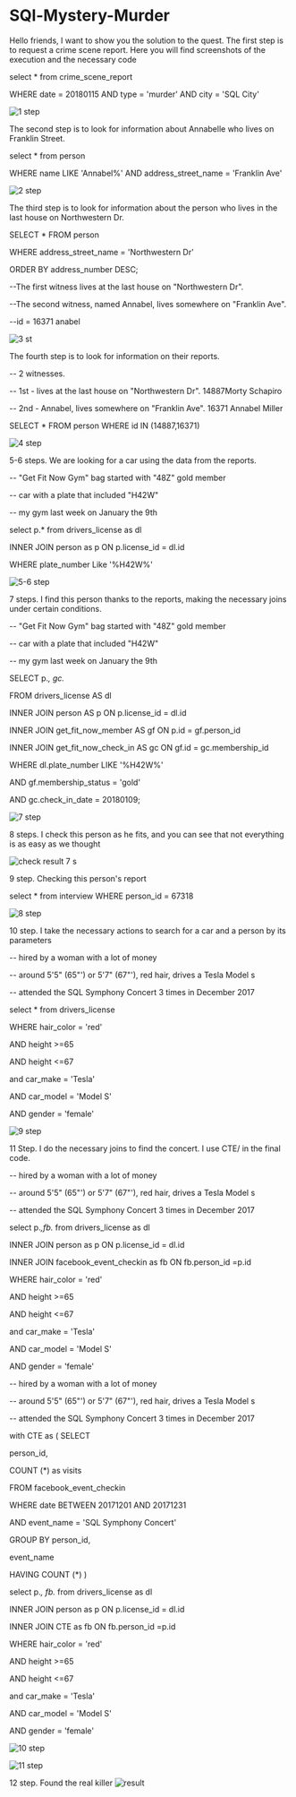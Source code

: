 # SQl-Mystery-Murder
Hello friends, I want to show you the solution to the quest.
The first step is to request a crime scene report. Here you will find screenshots of the execution and the necessary code 


select * from crime_scene_report

WHERE date = 20180115 AND type = 'murder' AND city = 'SQL City'

![1 step](https://github.com/Hordiychuk-Radion/SQl-Mystery-Murder/assets/139583782/160b0898-92a2-4a03-98ad-b39393984281)

The second step is to look for information about Annabelle who lives on Franklin Street. 


select * from person 

WHERE name LIKE 'Annabel%' AND address_street_name  = 'Franklin Ave'

![2 step](https://github.com/Hordiychuk-Radion/SQl-Mystery-Murder/assets/139583782/b0a89a0b-ab49-49a3-9a9e-1b1b3c8a47c8)

The third step is to look for information about the person who lives in the last house on Northwestern Dr.


SELECT * FROM person

WHERE address_street_name = 'Northwestern Dr'

ORDER BY address_number DESC;

--The first witness lives at the last house on "Northwestern Dr".

--The second witness, named Annabel, lives somewhere on "Franklin Ave".

--id = 16371 anabel

![3 st](https://github.com/Hordiychuk-Radion/SQl-Mystery-Murder/assets/139583782/851e8b19-fd01-4988-81e0-08002c0a76bb)

The fourth step is to look for information on their reports.


-- 2 witnesses.

-- 1st - lives at the last house on "Northwestern Dr". 14887Morty Schapiro

-- 2nd - Annabel, lives somewhere on "Franklin Ave". 16371 Annabel Miller

SELECT *
FROM person
WHERE id IN (14887,16371)

![4 step](https://github.com/Hordiychuk-Radion/SQl-Mystery-Murder/assets/139583782/049dcff8-ad2e-41b3-a4d7-b4e96eabe7bc)

5-6 steps.  We are looking for a car using the data from the reports.


-- "Get Fit Now Gym" bag started with "48Z" gold member

-- car with a plate that included "H42W"

-- my gym last week on January the 9th


select p.* from drivers_license as dl

INNER JOIN person as p ON  p.license_id = dl.id

WHERE plate_number Like '%H42W%'

![5-6 step](https://github.com/Hordiychuk-Radion/SQl-Mystery-Murder/assets/139583782/036ab023-b1ed-4a49-9f31-9109d9f7d7a9)

7 steps.  I find this person thanks to the reports, making the necessary joins under certain conditions.


-- "Get Fit Now Gym" bag started with "48Z" gold member

-- car with a plate that included "H42W"

-- my gym last week on January the 9th

SELECT p.*, gc.*

FROM drivers_license AS dl

INNER JOIN person AS p ON p.license_id = dl.id

INNER JOIN get_fit_now_member AS gf ON p.id = gf.person_id

INNER JOIN get_fit_now_check_in AS gc ON gf.id = gc.membership_id

WHERE dl.plate_number LIKE '%H42W%'

AND gf.membership_status = 'gold'

AND gc.check_in_date = 20180109;

![7 step](https://github.com/Hordiychuk-Radion/SQl-Mystery-Murder/assets/139583782/b6155497-657f-4fe0-ada1-f20627ce216d)

8 steps. I check this person as he fits, and you can see that not everything is as easy as we thought

![check result 7 s](https://github.com/Hordiychuk-Radion/SQl-Mystery-Murder/assets/139583782/26c35735-ec39-44d5-8847-76ffc489b86d)

9 step.  Checking this person's report 


select * from interview
WHERE person_id = 67318

![8 step](https://github.com/Hordiychuk-Radion/SQl-Mystery-Murder/assets/139583782/2415beb1-ada3-44f4-8075-7ac5ce3dded5)

10 step.  I take the necessary actions to search for a car and a person by its parameters


-- hired by a woman with a lot of money

-- around 5'5" (65"') or 5'7" (67"'), red hair, drives a Tesla Model s

-- attended the SQL Symphony Concert 3 times in December 2017

select * from drivers_license

WHERE hair_color = 'red'

AND height >=65

AND height <=67

and car_make = 'Tesla'

AND car_model = 'Model S'

AND gender = 'female'

![9 step](https://github.com/Hordiychuk-Radion/SQl-Mystery-Murder/assets/139583782/dcea881b-999b-4ca8-8f77-84a9dacd47f8)

11 Step. I do the necessary joins to find the concert. I use CTE/ in the final code.


-- hired by a woman with a lot of money

-- around 5'5" (65"') or 5'7" (67"'), red hair, drives a Tesla Model s

-- attended the SQL Symphony Concert 3 times in December 2017

select p.*,fb.* from drivers_license as dl

INNER JOIN person as p ON p.license_id = dl.id

INNER JOIN facebook_event_checkin as fb ON fb.person_id =p.id

WHERE hair_color = 'red'

AND height >=65

AND height <=67

and car_make = 'Tesla'

AND car_model = 'Model S'

AND gender = 'female'



-- hired by a woman with a lot of money

-- around 5'5" (65"') or 5'7" (67"'), red hair, drives a Tesla Model s

-- attended the SQL Symphony Concert 3 times in December 2017

with CTE as (
SELECT

person_id,

COUNT (*) as visits

FROM facebook_event_checkin

WHERE date BETWEEN 20171201 AND 20171231

AND event_name = 'SQL Symphony Concert'

GROUP BY person_id,

event_name

HAVING COUNT (*)
)



select p.*, fb.* from drivers_license as dl

INNER JOIN person as p ON p.license_id = dl.id

INNER JOIN CTE as fb ON fb.person_id =p.id

WHERE hair_color = 'red'

AND height >=65

AND height <=67

and car_make = 'Tesla'

AND car_model = 'Model S'

AND gender = 'female'

![10 step](https://github.com/Hordiychuk-Radion/SQl-Mystery-Murder/assets/139583782/de535e63-b831-4bc5-b56b-8f78ff4c76b7)

![11 step](https://github.com/Hordiychuk-Radion/SQl-Mystery-Murder/assets/139583782/794844fe-e3a5-4d58-a952-42afd7d3d49a)


12 step. Found the real killer
![result](https://github.com/Hordiychuk-Radion/SQl-Mystery-Murder/assets/139583782/cb4b2f62-e87e-4f3e-96fb-170762f1f20b)



